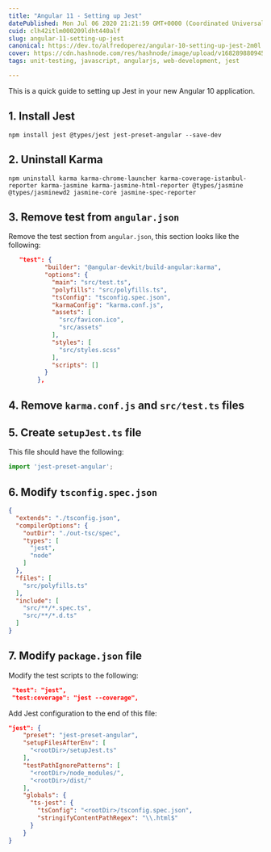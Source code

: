 ```yaml
---
title: "Angular 11 - Setting up Jest"
datePublished: Mon Jul 06 2020 21:21:59 GMT+0000 (Coordinated Universal Time)
cuid: clh42itlm000209ldht440alf
slug: angular-11-setting-up-jest
canonical: https://dev.to/alfredoperez/angular-10-setting-up-jest-2m0l
cover: https://cdn.hashnode.com/res/hashnode/image/upload/v1682898809450/703ef6db-6c77-45f7-8b53-01d63637c7ea.png
tags: unit-testing, javascript, angularjs, web-development, jest

---
```


This is a quick guide to setting up Jest in your new Angular 10 application.

## 1\. Install Jest

```plaintext
npm install jest @types/jest jest-preset-angular --save-dev
```

## 2\. Uninstall Karma

```plaintext
npm uninstall karma karma-chrome-launcher karma-coverage-istanbul-reporter karma-jasmine karma-jasmine-html-reporter @types/jasmine @types/jasminewd2 jasmine-core jasmine-spec-reporter
```

## 3\. Remove test from `angular.json`

Remove the test section from `angular.json`, this section looks like the following:

```json
   "test": {
          "builder": "@angular-devkit/build-angular:karma",
          "options": {
            "main": "src/test.ts",
            "polyfills": "src/polyfills.ts",
            "tsConfig": "tsconfig.spec.json",
            "karmaConfig": "karma.conf.js",
            "assets": [
              "src/favicon.ico",
              "src/assets"
            ],
            "styles": [
              "src/styles.scss"
            ],
            "scripts": []
          }
        },
```

## 4\. Remove `karma.conf.js` and `src/test.ts` files

## 5\. Create `setupJest.ts` file

This file should have the following:

```typescript
import 'jest-preset-angular';
```

## 6\. Modify `tsconfig.spec.json`

```json
{
  "extends": "./tsconfig.json",
  "compilerOptions": {
    "outDir": "./out-tsc/spec",
    "types": [
      "jest",
      "node"
    ]
  },
  "files": [
    "src/polyfills.ts"
  ],
  "include": [
    "src/**/*.spec.ts",
    "src/**/*.d.ts"
  ]
}
```

## 7\. Modify `package.json` file

Modify the test scripts to the following:

```json
 "test": "jest",
 "test:coverage": "jest --coverage",
```

Add Jest configuration to the end of this file:

```json
"jest": {
    "preset": "jest-preset-angular",
    "setupFilesAfterEnv": [
      "<rootDir>/setupJest.ts"
    ],
    "testPathIgnorePatterns": [
      "<rootDir>/node_modules/",
      "<rootDir>/dist/"
    ],
    "globals": {
      "ts-jest": {
        "tsConfig": "<rootDir>/tsconfig.spec.json",
        "stringifyContentPathRegex": "\\.html$"
      }
    }
}
```